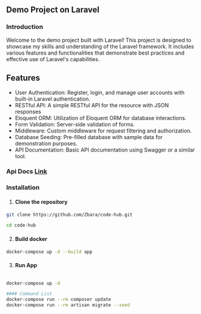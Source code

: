 ## Demo Project on Laravel


### Introduction


Welcome to the demo project built with Laravel! This project is designed to showcase my skills and understanding of the Laravel framework. It includes various features and functionalities that demonstrate best practices and effective use of Laravel's capabilities.

## Features

- User Authentication: Register, login, and manage user accounts with built-in Laravel authentication.
- RESTful API: A simple RESTful API for the resource with JSON responses
- Eloquent ORM: Utilization of Eloquent ORM for database interactions.
- Form Validation: Server-side validation of forms.
- Middleware: Custom middleware for request filtering and authorization.
- Database Seeding: Pre-filled database with sample data for demonstration purposes.
- API Documentation: Basic API documentation using Swagger or a similar tool.

### Api Docs [Link](https://www.postman.com/solar-comet-410321/workspace/code-hub)


### Installation
1. #### Clone the repository
```sh
git clone https://github.com/Zbara/code-hub.git

cd code-hub
```
2. #### Build docker 

```sh
docker-compose up -d --build app
```

3. #### Run App

```sh

docker-compose up -d

#### Command List 
docker-compose run --rm composer update
docker-compose run --rm artisan migrate --seed
```
